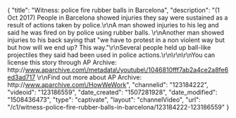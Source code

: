 {
    "title": "Witness: police fire rubber balls in Barcelona",
    "description": "(1 Oct 2017) People in Barcelona showed injuries they say were sustained as a result of actions taken by police.\r\nA man showed injuries to his leg and said he was fired on by police using rubber balls. \r\nAnother man showed injuries to his back saying that \"we have to protest in a non violent way but but how will we end up? This way.\"\r\nSeveral people held up ball-like projectiles they said had been used in police actions.\r\n\r\n\r\nYou can license this story through AP Archive: http:\/\/www.aparchive.com\/metadata\/youtube\/1046810fff7ab2a4ce2a8fe6ed3ad717 \r\nFind out more about AP Archive: http:\/\/www.aparchive.com\/HowWeWork",
    "channelid": "123184222",
    "videoid": "123186559",
    "date_created": "1507281928",
    "date_modified": "1508436473",
    "type": "captivate",
    "layout": "channelVideo",
    "url": "\/c1\/witness-police-fire-rubber-balls-in-barcelona\/123184222-123186559"
}